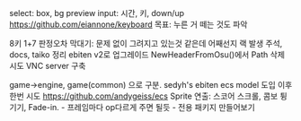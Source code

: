 select: box, bg preview
input: 시간, 키, down/up
    https://github.com/eiannone/keyboard 
    목표: 누른 거 떼는 것도 파악

8키 1+7
판정오차 막대기: 문제 없이 그려지고 있는것 같은데 어째선지 랙 발생
주석, docs, taiko 정리
ebiten v2로 업그레이드
NewHeaderFromOsu()에서 Path 삭제 시도
VNC server 구축

game->engine, game(common) 으로 구분. sedyh's ebiten ecs model 도입 이후 한번 시도
https://github.com/andygeiss/ecs
Sprite 연출: 스코어 스크롤, 콤보 튕기기, Fade-in.
    - 프레임마다 op다르게 주면 될듯
    - 전용 패키지 만들어보기